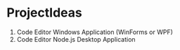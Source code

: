 # ProjectIdeas

1. Code Editor Windows Application (WinForms or WPF)
2. Code Editor Node.js Desktop Application

